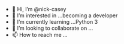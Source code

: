 - 👋 Hi, I’m @nick-casey
- 👀 I’m interested in ...becoming a developer
- 🌱 I’m currently learning ...Python 3
- 💞️ I’m looking to collaborate on ...
- 📫 How to reach me ...

<!---
nick-casey/nick-casey is a ✨ special ✨ repository because its `README.md` (this file) appears on your GitHub profile.
You can click the Preview link to take a look at your changes.
--->
